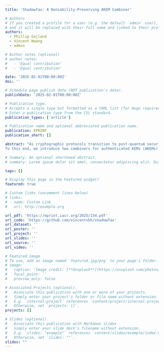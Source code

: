 ```yaml
---
title: 'Shadowfax: A Deniability-Preserving AKEM Combiner'

# Authors
# If you created a profile for a user (e.g. the default `admin` user), write the username (folder name) here
# and it will be replaced with their full name and linked to their profile.
authors:
  - Phillip Gajland
  - Vincent Hwang
  - admin

# Author notes (optional)
# author_notes:
#   - 'Equal contribution'
#   - 'Equal contribution'

date: '2025-02-01T00:00:00Z'
doi: ''

# Schedule page publish date (NOT publication's date).
publishDate: '2025-02-01T00:00:00Z'

# Publication type.
# Accepts a single type but formatted as a YAML list (for Hugo requirements).
# Enter a publication type from the CSL standard.
publication_types: ['article']

# Publication name and optional abbreviated publication name.
publication: EPRINT
publication_short: []

abstract: "As cryptographic protocols transition to post-quantum security, most adopt hybrid solutions combining pre-quantum and post-quantum assumptions. However, this shift often introduces trade-offs in terms of efficiency, compactness, and in some cases, even security. One such example is deniability, which enables users, such as journalists or activists, to deny authorship of potentially incriminating messages. While deniability was once mainly of theoretical interest, protocols like X3DH, used in Signal and WhatsApp, provide it to billions of users. In the post-quantum setting, however, protocols like PQXDH, as well as others such as Apple’s iMessage with PQ3, do not support deniability. This work investigates how to efficiently preserve deniability in the post-quantum setting.
To this end, we introduce two combiners for authenticated KEMs (AKEMs) at different levels of abstraction. First, at the highest level, we propose a black-box construction that combines two AKEMs, showing that deniability is preserved when both constituent schemes are deniable. Second, we present Shadowfax, a non-black-box combiner that integrates a pre-quantum NIKE, a post-quantum KEM, and a post-quantum ring signature. We demonstrate that Shadowfax ensures deniability in both dishonest and honest receiver settings. When instantiated, we rely on statistical security for the former, and on a pre- or post-quantum assumption in the latter. Finally, we provide an optimised, yet portable, implementation of a specific instantiation of Shadowfax yielding ciphertexts of 1 781 bytes and public keys of 1 449 bytes. Our implementation achieves competitive performance: encapsulation takes 1.9 million cycles and decapsulation takes 800 000 cycles on a Firestorm core running at 3GHz on an Apple M1 Pro."

# Summary. An optional shortened abstract.
# summary: Lorem ipsum dolor sit amet, consectetur adipiscing elit. Duis posuere tellus ac convallis placerat. Proin tincidunt magna sed ex sollicitudin condimentum.

tags: []

# Display this page in the Featured widget?
featured: true

# Custom links (uncomment lines below)
# links:
# - name: Custom Link
#   url: http://example.org

url_pdf: 'https://eprint.iacr.org/2025/154.pdf'
url_code: 'https://github.com/vincentvbh/shadowfax'
url_dataset: ''
url_poster: ''
url_project: ''
url_slides: ''
url_source: ''
url_video: ''

# Featured image
# To use, add an image named `featured.jpg/png` to your page's folder.
# image:
#   caption: 'Image credit: [**Unsplash**](https://unsplash.com/photos/pLCdAaMFLTE)'
#   focal_point: ''
#   preview_only: false

# Associated Projects (optional).
#   Associate this publication with one or more of your projects.
#   Simply enter your project's folder or file name without extension.
#   E.g. `internal-project` references `content/project/internal-project/index.md`.
#   Otherwise, set `projects: []`.
projects: []

# Slides (optional).
#   Associate this publication with Markdown slides.
#   Simply enter your slide deck's filename without extension.
#   E.g. `slides: "example"` references `content/slides/example/index.md`.
#   Otherwise, set `slides: ""`.
slides: ""
---
```

